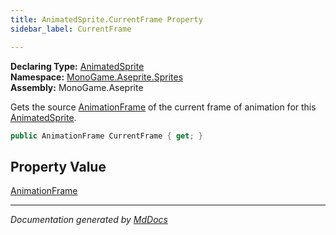 ```yaml
---
title: AnimatedSprite.CurrentFrame Property
sidebar_label: CurrentFrame

---
```


**Declaring Type:** [AnimatedSprite](../)  
**Namespace:** [MonoGame.Aseprite.Sprites](../../)  
**Assembly:** MonoGame.Aseprite

Gets the source [AnimationFrame](../../AnimationFrame/) of the current frame of animation for this [AnimatedSprite](../).

```csharp
public AnimationFrame CurrentFrame { get; }
```

## Property Value

[AnimationFrame](../../AnimationFrame/)

___

*Documentation generated by [MdDocs](https://github.com/ap0llo/mddocs)*

